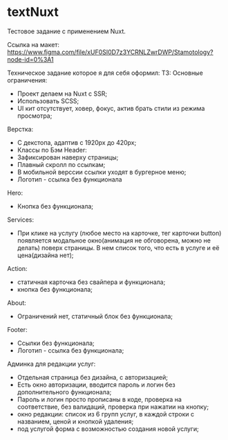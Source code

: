 # textNuxt
Тестовое задание с применением Nuxt.


Ссылка на макет:
https://www.figma.com/file/xUF0SI0D7z3YCRNLZwrDWP/Stamotology?node-id=0%3A1

Техническое задание которое я для себя оформил:
ТЗ:
Основные ограничения:
- Проект делаем на Nuxt c SSR;
- Использовать SCSS;
- UI кит отсутствует, ховер, фокус, актив брать стили из режима просмотра;

Верстка:
- C декстопа, адаптив с 1920px до 420px;
- Классы по Бэм
Header:
- Зафиксирован наверху страницы;
- Плавный скролл по ссылкам;
- В мобильной верссии ссылки уходят в бургерное меню;
- Логотип - ссылка без функционала

Hero:
- Кнопка без функционала;

Services:
- При клике на услугу (любое место на карточке, тег карточки button) появляется модальное окно(анимация не обговорена, можно не делать) поверх страницы. В нем список того, что есть в услуге и её цена(дизайна нет);

Action:

- статичная карточка без свайпера и функционала;
- кнопка без функционала;

About:
- Ограничений нет, статичный блок без функционала;

Footer:
- Ссылки без функционала;
- Логотип - ссылка без функционала;

Админка для редакции услуг:
- Отдельная страница без дизайна, с авторизацией;
- Есть окно авторизации, вводится пароль и логин без дополнительного функционала;
- Пароль и логин просто прописаны в коде, проверка на соответствие, без валидаций, проверка при нажатии на кнопку;
- окно редакции: список из 6 групп услуг, в каждой строки с названием, ценой и кнопкой удаления;
- под услугой форма с возможностью создания новой услуги;

